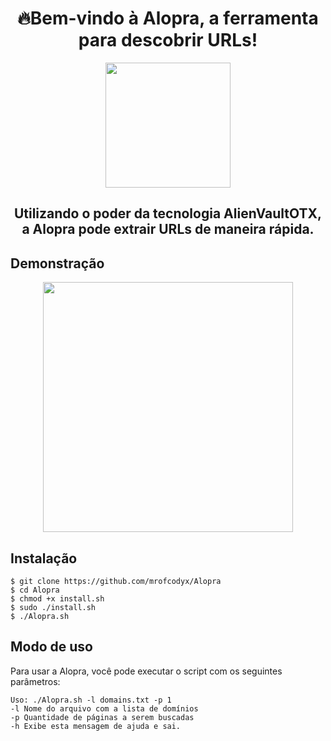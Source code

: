 <h1 align="center">🔥Bem-vindo à Alopra, a ferramenta para descobrir URLs!</h1>
<a></a>
<p align="center"><img height="200" src="https://imgur.com/2iTBK1u.png"></p>
<h2 align="center">Utilizando o poder da tecnologia AlienVaultOTX, a Alopra pode extrair URLs de maneira rápida.</h2>
<h2>Demonstração</h2>

<p align="center"><img height="400" src="https://s3.gifyu.com/images/Alopra.gif"></p>

## Instalação

```
$ git clone https://github.com/mrofcodyx/Alopra
$ cd Alopra
$ chmod +x install.sh
$ sudo ./install.sh
$ ./Alopra.sh
```


## Modo de uso

Para usar a Alopra, você pode executar o script com os seguintes parâmetros:

```
Uso: ./Alopra.sh -l domains.txt -p 1
-l Nome do arquivo com a lista de domínios
-p Quantidade de páginas a serem buscadas
-h Exibe esta mensagem de ajuda e sai.
```
